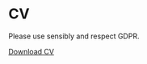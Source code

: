 <h1>CV</h1>

<p>Please use sensibly and respect GDPR.<p>
<a href="JFortuny_DataAnalyst.pdf" download>Download CV</a>
 

